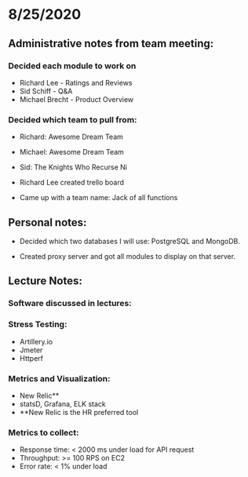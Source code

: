 # 8/25/2020

## Administrative notes from team meeting:

### Decided each module to work on

- Richard Lee - Ratings and Reviews
- Sid Schiff - Q&A
- Michael Brecht - Product Overview

### Decided which team to pull from: 
- Richard: Awesome Dream Team 
- Michael: Awesome Dream Team
- Sid: The Knights Who Recurse Ni

- Richard Lee created trello board

- Came up with a team name: Jack of all functions


## Personal notes:

- Decided which two databases I will use: PostgreSQL and MongoDB.

- Created proxy server and got all modules to display on that server.


## Lecture Notes:

### Software discussed in lectures:

### Stress Testing:

- Artillery.io
- Jmeter
- Httperf

### Metrics and Visualization:

- New Relic**
- statsD, Grafana, ELK stack
- **New Relic is the HR preferred tool

### Metrics to collect:
- Response time: < 2000 ms under load for API request
- Throughput: >= 100 RPS on EC2
- Error rate: < 1% under load